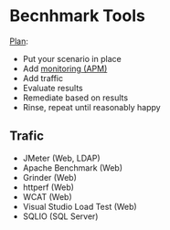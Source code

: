 # Becnhmark Tools

[Plan](https://serverfault.com/a/350463):
- Put your scenario in place
- Add [monitoring (APM)](monitoring.md)
- Add traffic
- Evaluate results
- Remediate based on results
- Rinse, repeat until reasonably happy

## Trafic 

- JMeter (Web, LDAP)
- Apache Benchmark (Web)
- Grinder (Web)
- httperf (Web)
- WCAT (Web)
- Visual Studio Load Test (Web)
- SQLIO (SQL Server)